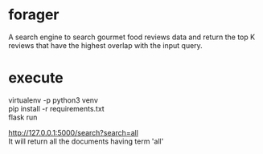 # forager

A search engine to search gourmet food reviews data and return the top K
reviews that have the highest overlap with the input query.

# execute
virtualenv -p python3 venv  
pip install -r requirements.txt  
flask run
  
http://127.0.0.1:5000/search?search=all  
It will return all the documents having term 'all'